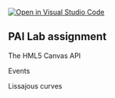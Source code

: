 [![Open in Visual Studio Code](https://classroom.github.com/assets/open-in-vscode-c66648af7eb3fe8bc4f294546bfd86ef473780cde1dea487d3c4ff354943c9ae.svg)](https://classroom.github.com/online_ide?assignment_repo_id=7807838&assignment_repo_type=AssignmentRepo)
## PAI Lab assignment 

The HML5 Canvas API

Events

Lissajous curves
